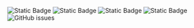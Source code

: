 ![Static Badge](https://img.shields.io/badge/blacklists-60-000000) ![Static Badge](https://img.shields.io/badge/blacklisted-3103701-cc0000) ![Static Badge](https://img.shields.io/badge/whitelisted-2244-00CC00) ![Static Badge](https://img.shields.io/badge/streaming_blacklist-28107-000000) ![GitHub issues](https://img.shields.io/github/issues/fabriziosalmi/blacklists)
